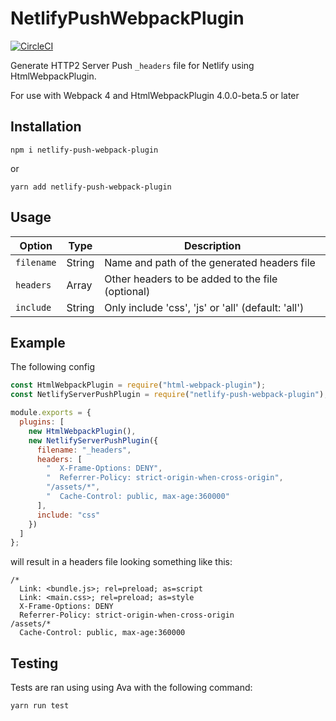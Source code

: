 # NetlifyPushWebpackPlugin

[![CircleCI](https://circleci.com/gh/koole/netlify-push-webpack-plugin.svg?style=svg)](https://circleci.com/gh/koole/netlify-push-webpack-plugin)

Generate HTTP2 Server Push `_headers` file for Netlify using HtmlWebpackPlugin.

For use with Webpack 4 and HtmlWebpackPlugin 4.0.0-beta.5 or later

## Installation

```
npm i netlify-push-webpack-plugin
```

or

```
yarn add netlify-push-webpack-plugin
```

## Usage

| Option     | Type   | Description                                        |
| ---------- | ------ | -------------------------------------------------- |
| `filename` | String | Name and path of the generated headers file        |
| `headers`  | Array  | Other headers to be added to the file (optional)   |
| `include`  | String | Only include 'css', 'js' or 'all' (default: 'all') |

## Example

The following config

```js
const HtmlWebpackPlugin = require("html-webpack-plugin");
const NetlifyServerPushPlugin = require("netlify-push-webpack-plugin");

module.exports = {
  plugins: [
    new HtmlWebpackPlugin(),
    new NetlifyServerPushPlugin({
      filename: "_headers",
      headers: [
        "  X-Frame-Options: DENY",
        "  Referrer-Policy: strict-origin-when-cross-origin",
        "/assets/*",
        "  Cache-Control: public, max-age:360000"
      ],
      include: "css"
    })
  ]
};
```

will result in a headers file looking something like this:

```
/*
  Link: <bundle.js>; rel=preload; as=script
  Link: <main.css>; rel=preload; as=style
  X-Frame-Options: DENY
  Referrer-Policy: strict-origin-when-cross-origin
/assets/*
  Cache-Control: public, max-age:360000
```

## Testing

Tests are ran using using Ava with the following command:

```
yarn run test
```
